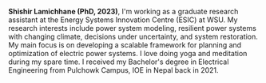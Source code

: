 **Shishir Lamichhane (PhD, 2023)**, I'm working as a graduate research assistant at the Energy Systems Innovation Centre (ESIC) at WSU. My research interests include power system modeling, resilient power systems with changing climate, decisions under uncertainty, and system restoration. My main focus is on developing a scalable framework for planning and optimization of electric power systems. I love doing yoga and meditation during my spare time.  I received my Bachelor's degree in Electrical Engineering from Pulchowk Campus, IOE in Nepal back in 2021. 
